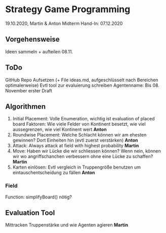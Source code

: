 # Strategy Game Programming
19.10.2020, Martin & Anton
Midterm Hand-In: 07.12.2020

## Vorgehensweise
Ideen sammeln + aufteilen
08.11. 


## ToDo
GitHub Repo Aufsetzen (+ File ideas.md, aufgeschlüsselt nach Bereichen optimalerweise)
Evtl tool zur evaluierung schreiben
Agentenname: 
Bis 08. November erster Draft

## Algorithmen
1. Initial Placement: Volle Enumeration, wichtig ist evaluation of placed board
	Faktoren: Wie viele Felder von Kontinent besetzt, wie viel aussegrenzen, wie viel Kontinent wert **Anton**
2. Roundwise Placement: Welche Schlacht können wir am ehesten gewinnen? Dort Einheiten hin (evtl zuerst verstärken) **Anton**
3. Attack: Always attack at field with highest probability **Martin**
4. Move: Haben wir Lücke die wir schliessen können? Wenn nein, können wir wo angriffschanchen verbessern ohne eine Lücke zu schaffen? **Martin**
5. Karten einlösen: Evtl vergleich in Truppengröße benutzen um eintauschentscheidung zu fällen **Anton**


### Field
Function: simplifyBoard() nötig?

## Evaluation Tool
Mittracken Truppenstärke und wie Agenten agieren **Martin**
